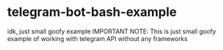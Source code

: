 # telegram-bot-bash-example
idk, just small goofy example
IMPORTANT NOTE:
This is just small goofy example of working with telegram API without any frameworks